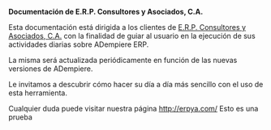 **Documentación de E.R.P. Consultores y Asociados, C.A.**

Esta documentación está dirigida a los clientes de [E.R.P. Consultores y Asociados, C.A.](http://erpya.com/) con la finalidad de guiar al usuario en la ejecución de sus actividades diarias sobre ADempiere ERP.

La misma será actualizada periódicamente en función de las nuevas versiones de ADempiere.

Le invitamos a descubrir cómo hacer su día a día más sencillo con el uso de esta herramienta.

Cualquier duda puede visitar nuestra página http://erpya.com/
Esto es una prueba
